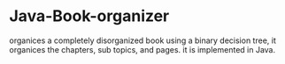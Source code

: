 # Java-Book-organizer
organices a completely disorganized book using a binary decision tree, it organices the chapters, sub topics, and pages.
it is implemented in Java.
